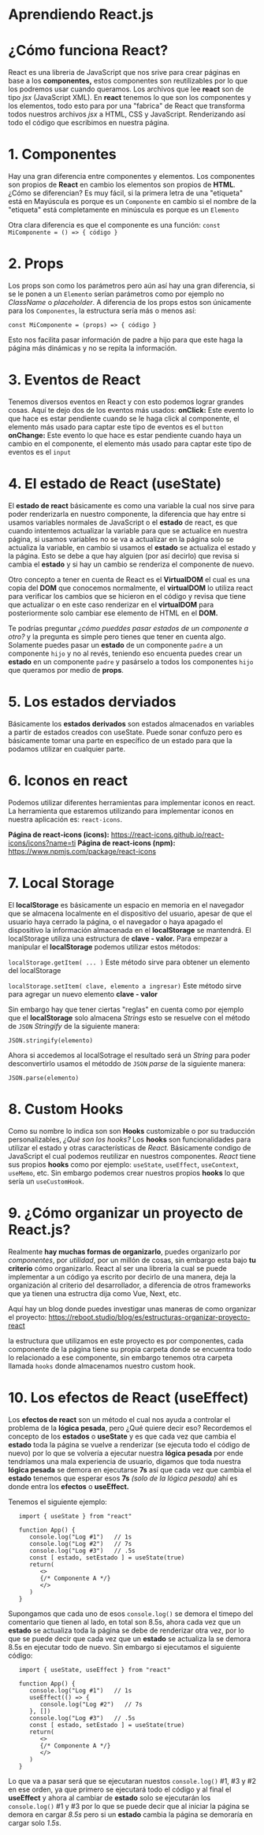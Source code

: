 # Aprendiendo React.js

# ¿Cómo funciona React?

   React es una libreria de JavaScript que nos srive para crear páginas en base a los **componentes,** estos componentes son reutilizables por lo que los podremos usar cuando queramos. Los archivos que lee **react** son de tipo _jsx_ (JavaScript XML). En **react** tenemos lo que son los componentes y los elementos, todo esto para por una "fabrica" de React que transforma todos nuestros archivos _jsx_ a HTML, CSS y JavaScript. Renderizando así todo el código que escribimos en nuestra página.

# 1. Componentes

   Hay una gran diferencia entre componentes y elementos. Los componentes son propios de **React** en cambio los elementos son propios de **HTML**. ¿Cómo se diferencian? Es muy fácil, si la primera letra de una "etiqueta" está en Mayúscula es porque es un `Componente` en cambio si el nombre de la "etiqueta" está completamente en minúscula es porque es un `Elemento`

   Otra clara diferencia es que el componente es una función:
   `const MiComponente = () => { código }`

# 2. Props

   Los props son como los parámetros pero aún así hay una gran diferencia, si se le ponen a un `Elemento` serían parámetros como por ejemplo no _ClassName_ o _placeholder_. A diferencia de los props estos son únicamente para los `Componentes`, la estructura sería más o menos así:

   `const MiComponente = (props) => { código }`

   Esto nos facilita pasar información de padre a hijo para que este haga la página más dinámicas y no se repita la información.

# 3. Eventos de React

   Tenemos diversos eventos en React y con esto podemos lograr grandes cosas. Aquí te dejo dos de los eventos más usados:
   **onClick:** Este evento lo que hace es estar pendiente cuando se le haga click al componente, el elemento más usado para captar este tipo de eventos es el `button`
   **onChange:** Este evento lo que hace es estar pendiente cuando haya un cambio en el componente, el elemento más usado para captar este tipo de eventos es el `input`

# 4. El estado de React (useState)

   El **estado de react** básicamente es como una variable la cual nos sirve para poder renderizarla en nuestro componente, la diferencia que hay entre si usamos variables normales de JavaScript o el **estado** de react, es que cuando intentemos actualizar la variable para que se actualice en nuestra página, si usamos variables no se va a actualizar en la página solo se actualiza la variable, en cambio si usamos el **estado** se actualiza el estado y la página. Esto se debe a que hay alguien (por así decirlo) que revisa si cambia el **estado** y si hay un cambio se renderiza el componente de nuevo.

   Otro concepto a tener en cuenta de React es el **VirtualDOM** el cual es una copia del **DOM** que conocemos normalmente, el **virtualDOM** lo utiliza react para verificar los cambios que se hicieron en el código y revisa que tiene que actualizar o en este caso renderizar en el **virtualDOM** para posteriormente solo cambiar ese elemento de HTML en el **DOM.**

   Te podrías preguntar _¿cómo pueddes pasar estados de un componente a otro?_ y la pregunta es simple pero tienes que tener en cuenta algo. Solamente puedes pasar un **estado** de un componente `padre` a un componente `hijo` y no al revés, teniendo eso encuenta puedes crear un **estado** en un componente `padre` y pasárselo a todos los componentes `hijo` que queramos por medio de **props**.

# 5. Los estados derviados

   Básicamente los **estados derivados** son estados almacenados en variables a partir de estados creados con useState. Puede sonar confuzo pero es básicamente tomar una parte en específico de un estado para que la podamos utilizar en cualquier parte.

# 6. Iconos en react

   Podemos utilizar diferentes herramientas para implementar iconos en react. La herramienta que estaremos utilizando para implementar iconos en nuestra aplicación es: `react-icons`.

   **Página de react-icons (icons):** <https://react-icons.github.io/react-icons/icons?name=ti>
   **Página de react-icons (npm):** <https://www.npmjs.com/package/react-icons>

# 7. Local Storage

   El **localStorage** es básicamente un espacio en memoria en el navegador que se almacena localmente en el dispositivo del usuario, apesar de que el usuario haya cerrado la página, o el navegador o haya apagado el dispositivo la información almacenada en el **localStorage** se mantendrá. El localStorage utiliza una estructura de **clave - valor.** Para empezar a manipular el **localStorage** podemos utilizar estos métodos:

   `localStorage.getItem( ... )` Este método sirve para obtener un elemento del localStorage

   `localStorage.setItem( clave, elemento a ingresar)` Este método sirve para agregar un nuevo elemento **clave - valor**

   Sin embargo hay que tener ciertas "reglas" en cuenta como por ejemplo que el **localStorage** solo almacena _Strings_ esto se resuelve con el método de `JSON` _Stringify_ de la siguiente manera:

   `JSON.stringify(elemento)`

   Ahora si accedemos al localSotrage el resultado será un _String_ para poder desconvertirlo usamos el métoddo de `JSON` _parse_ de la siguiente manera:

   `JSON.parse(elemento)`

# 8. Custom Hooks

   Como su nombre lo indica son son **Hooks** customizable o por su traducción personalizables, _¿Qué son los hooks?_ Los **hooks** son funcionalidades para utilizar el estado y otras características de _React._ Básicamente condigo de JavaScript el cual podemos reutilizar en nuestros componentes. _React_ tiene sus propios **hooks** como por ejemplo: `useState`, `useEffect`, `useContext`, `useMemo`, etc. Sin embargo podemos crear nuestros propios **hooks** lo que sería un `useCustomHook`.

# 9. ¿Cómo organizar un proyecto de React.js?

   Realmente **hay muchas formas de organizarlo**, puedes organizarlo por _componentes_, por _utilidad_, por un millón de cosas, sin embargo esta bajo **tu criterio** cómo organizarlo. React al ser una libreria la cual se puede implementar a un código ya escrito por decirlo de una manera, deja la organización al criterio del desarrollador, a diferencia de otros frameworks que ya tienen una estructra dija como Vue, Next, etc.

   Aquí hay un blog donde puedes investigar unas maneras de como organizar el proyecto: <https://reboot.studio/blog/es/estructuras-organizar-proyecto-react>

   la estructura que utilizamos en este proyecto es por componentes, cada componente de la página tiene su propia carpeta donde se encuentra todo lo relacionado a ese componente, sin embargo tenemos otra carpeta llamada `hooks` donde almacenamos nuestro custom hook.

# 10. Los efectos de React (useEffect)

   Los **efectos de react** son un método el cual nos ayuda a controlar el problema de la **lógica pesada**, pero ¿Qué quiere decir eso? Recordemos el concepto de los **estados** o **useState** y es que cada vez que cambia el **estado** toda la página se vuelve a renderizar (se ejecuta todo el código de nuevo) por lo que se volvería a ejecutar nuestra **lógica pesada** por ende tendríamos una mala experiencia de usuario, digamos que toda nuestra **lógica pesada** se demora en ejecutarse **7s** así que cada vez que cambia el **estado** tenemos que esperar esos **7s** _(solo de la lógica pesada)_ ahí es donde entra los **efectos** o **useEffect.**

   Tenemos el siguiente ejemplo:

   ```
      import { useState } from "react"

      function App() {
         console.log("Log #1")   // 1s
         console.log("Log #2")   // 7s
         console.log("Log #3")   // .5s
         const [ estado, setEstado ] = useState(true)
         return(
            <>
            {/* Componente A */}
            </>
         )
      }
   ```

   Supongamos que cada uno de esos `console.log()` se demora el timepo del comentario que tienen al lado, en total son 8.5s, ahora cada vez que un **estado** se actualiza toda la página se debe de renderizar otra vez, por lo que se puede decir que cada vez que un **estado** se actualiza la se demora 8.5s en ejecutar todo de nuevo. Sin embargo si ejecutamos el siguiente código:

   ```
      import { useState, useEffect } from "react"

      function App() {
         console.log("Log #1")   // 1s
         useEffect(() => {
            console.log("Log #2")   // 7s
         }, [])
         console.log("Log #3")   // .5s
         const [ estado, setEstado ] = useState(true)
         return(
            <>
            {/* Componente A */}
            </>
         )
      }
   ```

   Lo que va a pasar será que se ejecutaran nuestos `console.log()` #1, #3 y #2 en ese orden, ya que primero se ejecutará todo el código y al final el **useEffect** y ahora al cambiar de **estado** solo se ejecutarán los `console.log()` #1 y #3 por lo que se puede decir que al iniciar la página se demora en cargar *8.5s* pero si un **estado** cambia la página se demoraría en cargar solo *1.5s*.